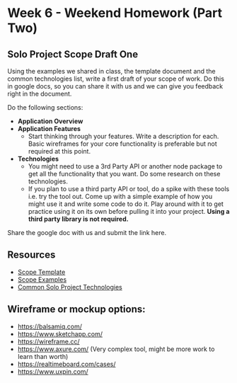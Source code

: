 # Week 6 - Weekend Homework (Part Two)

## Solo Project Scope Draft One

Using the examples we shared in class, the template document and the common technologies list, write a first draft of your scope of work. Do this in google docs, so you can share it with us and we can give you feedback right in the document.

Do the following sections:

- **Application Overview**
- **Application Features**
	- Start thinking through your features. Write a description for each. Basic wireframes for your core functionality is preferable but not required at this point.
- **Technologies**
	- You might need to use a 3rd Party API or another node package to get all the functionality that you want. Do some research on these technologies. 
	- If you plan to use a third party API or tool, do a spike with these tools i.e. try the tool out. Come up with a simple example of how you might use it and write some code to do it. Play around with it to get practice using it on its own before pulling it into your project. **Using a third party library is not required.**

Share the google doc with us and submit the link here. 

## Resources
- [Scope Template](https://docs.google.com/a/primeacademy.io/document/d/10dqhI--GpNWi0xbY2wt5Uy51mY7HKO-uTY5fc4xoBrs/edit?usp=sharing)
- [Scope Examples](https://drive.google.com/drive/folders/0B13zFCnqgksYS2Q5WmVFTU5jN3M?usp=sharing)
- [Common Solo Project Technologies](https://docs.google.com/document/d/1W3VgPf0uh5pcak1hthdx-yHFQbqHji3fpBykw9N1DY0/)

## Wireframe or mockup options:

- https://balsamiq.com/
- https://www.sketchapp.com/
- https://wireframe.cc/
- https://www.axure.com/ (Very complex tool, might be more work to learn than worth)
- https://realtimeboard.com/cases/
- https://www.uxpin.com/

